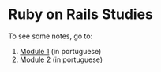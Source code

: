 # Ruby on Rails Studies

To see some notes, go to:

1. [Module 1](./docs/module_01.md) (in portuguese)
1. [Module 2](./docs/module_02.md) (in portuguese)
